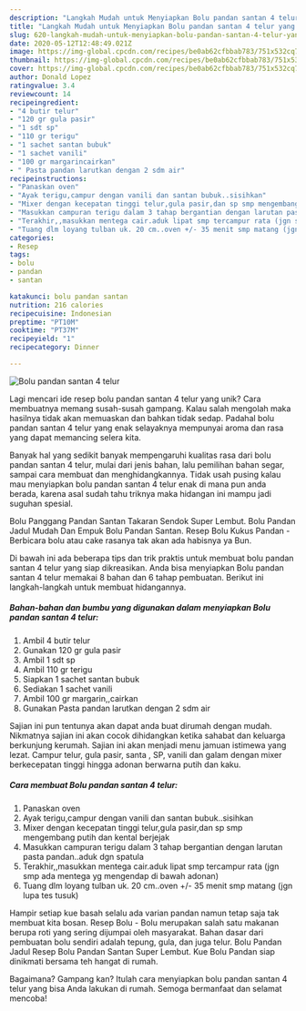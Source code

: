 ```yaml
---
description: "Langkah Mudah untuk Menyiapkan Bolu pandan santan 4 telur yang Lezat Sekali"
title: "Langkah Mudah untuk Menyiapkan Bolu pandan santan 4 telur yang Lezat Sekali"
slug: 620-langkah-mudah-untuk-menyiapkan-bolu-pandan-santan-4-telur-yang-lezat-sekali
date: 2020-05-12T12:48:49.021Z
image: https://img-global.cpcdn.com/recipes/be0ab62cfbbab783/751x532cq70/bolu-pandan-santan-4-telur-foto-resep-utama.jpg
thumbnail: https://img-global.cpcdn.com/recipes/be0ab62cfbbab783/751x532cq70/bolu-pandan-santan-4-telur-foto-resep-utama.jpg
cover: https://img-global.cpcdn.com/recipes/be0ab62cfbbab783/751x532cq70/bolu-pandan-santan-4-telur-foto-resep-utama.jpg
author: Donald Lopez
ratingvalue: 3.4
reviewcount: 14
recipeingredient:
- "4 butir telur"
- "120 gr gula pasir"
- "1 sdt sp"
- "110 gr terigu"
- "1 sachet santan bubuk"
- "1 sachet vanili"
- "100 gr margarincairkan"
- " Pasta pandan larutkan dengan 2 sdm air"
recipeinstructions:
- "Panaskan oven"
- "Ayak terigu,campur dengan vanili dan santan bubuk..sisihkan"
- "Mixer dengan kecepatan tinggi telur,gula pasir,dan sp smp mengembang putih dan kental berjejak"
- "Masukkan campuran terigu dalam 3 tahap bergantian dengan larutan pasta pandan..aduk dgn spatula"
- "Terakhir,,masukkan mentega cair.aduk lipat smp tercampur rata (jgn smp ada mentega yg mengendap di bawah adonan)"
- "Tuang dlm loyang tulban uk. 20 cm..oven +/- 35 menit smp matang (jgn lupa tes tusuk)"
categories:
- Resep
tags:
- bolu
- pandan
- santan

katakunci: bolu pandan santan 
nutrition: 216 calories
recipecuisine: Indonesian
preptime: "PT10M"
cooktime: "PT37M"
recipeyield: "1"
recipecategory: Dinner

---
```



![Bolu pandan santan 4 telur](https://img-global.cpcdn.com/recipes/be0ab62cfbbab783/751x532cq70/bolu-pandan-santan-4-telur-foto-resep-utama.jpg)

Lagi mencari ide resep bolu pandan santan 4 telur yang unik? Cara membuatnya memang susah-susah gampang. Kalau salah mengolah maka hasilnya tidak akan memuaskan dan bahkan tidak sedap. Padahal bolu pandan santan 4 telur yang enak selayaknya mempunyai aroma dan rasa yang dapat memancing selera kita.

Banyak hal yang sedikit banyak mempengaruhi kualitas rasa dari bolu pandan santan 4 telur, mulai dari jenis bahan, lalu pemilihan bahan segar, sampai cara membuat dan menghidangkannya. Tidak usah pusing kalau mau menyiapkan bolu pandan santan 4 telur enak di mana pun anda berada, karena asal sudah tahu triknya maka hidangan ini mampu jadi suguhan spesial.

Bolu Panggang Pandan Santan Takaran Sendok Super Lembut. Bolu Pandan Jadul Mudah Dan Empuk Bolu Pandan Santan. Resep Bolu Kukus Pandan - Berbicara bolu atau cake rasanya tak akan ada habisnya ya Bun.


Di bawah ini ada beberapa tips dan trik praktis untuk membuat bolu pandan santan 4 telur yang siap dikreasikan. Anda bisa menyiapkan Bolu pandan santan 4 telur memakai 8 bahan dan 6 tahap pembuatan. Berikut ini langkah-langkah untuk membuat hidangannya.

<!--inarticleads1-->

##### Bahan-bahan dan bumbu yang digunakan dalam menyiapkan Bolu pandan santan 4 telur:

1. Ambil 4 butir telur
1. Gunakan 120 gr gula pasir
1. Ambil 1 sdt sp
1. Ambil 110 gr terigu
1. Siapkan 1 sachet santan bubuk
1. Sediakan 1 sachet vanili
1. Ambil 100 gr margarin,,cairkan
1. Gunakan  Pasta pandan larutkan dengan 2 sdm air


Sajian ini pun tentunya akan dapat anda buat dirumah dengan mudah. Nikmatnya sajian ini akan cocok dihidangkan ketika sahabat dan keluarga berkunjung kerumah. Sajian ini akan menjadi menu jamuan istimewa yang lezat. Campur telur, gula pasir, santa , SP, vanili dan galam dengan mixer berkecepatan tinggi hingga adonan berwarna putih dan kaku. 

<!--inarticleads2-->

##### Cara membuat Bolu pandan santan 4 telur:

1. Panaskan oven
1. Ayak terigu,campur dengan vanili dan santan bubuk..sisihkan
1. Mixer dengan kecepatan tinggi telur,gula pasir,dan sp smp mengembang putih dan kental berjejak
1. Masukkan campuran terigu dalam 3 tahap bergantian dengan larutan pasta pandan..aduk dgn spatula
1. Terakhir,,masukkan mentega cair.aduk lipat smp tercampur rata (jgn smp ada mentega yg mengendap di bawah adonan)
1. Tuang dlm loyang tulban uk. 20 cm..oven +/- 35 menit smp matang (jgn lupa tes tusuk)


Hampir setiap kue basah selalu ada varian pandan namun tetap saja tak membuat kita bosan. Resep Bolu - Bolu merupakan salah satu makanan berupa roti yang sering dijumpai oleh masyarakat. Bahan dasar dari pembuatan bolu sendiri adalah tepung, gula, dan juga telur. Bolu Pandan Jadul Resep Bolu Pandan Santan Super Lembut. Kue Bolu Pandan siap dinikmati bersama teh hangat di rumah. 

Bagaimana? Gampang kan? Itulah cara menyiapkan bolu pandan santan 4 telur yang bisa Anda lakukan di rumah. Semoga bermanfaat dan selamat mencoba!
